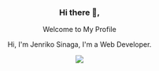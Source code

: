 <div align="center">
<h3>Hi there 👋,</h3>
<p>Welcome to My Profile</p>
<p>Hi, I'm Jenriko Sinaga, I'm a Web Developer.</p>

[![](https://img.shields.io/badge/-jen_sevendragon-black?logo=instagram&style=flat-square&logoColor=FF7F00)](https://instagram.com/jen_sevendragon)
</div>

<!-- #### Stats:   -->

<!-- ![Jenriko's GitHub stats](https://github-readme-stats.vercel.app/api?username=jenriko&show_icons=true&theme=radical) -->

<!-- status codes -->
<!-- <a align="center" href="#">
    <p align="center">
    <img src="https://github-readme-stats.vercel.app/api?username=jenriko&show_icons=true&theme=radical" alt="my github stats" width="420"/>&nbsp;<img src="https://github-readme-stats.vercel.app/api/top-langs/?username=jenriko&hide=css,tsql,blade,%20jupyter+notebook&langs_count=10&theme=radical&layout=compact" alt="languages" height="165">
    </p>
</a> -->
<!--
**jenriko/jenriko** is a ✨ _special_ ✨ repository because its `README.md` (this file) appears on your GitHub profile.

Here are some ideas to get you started:

- 🔭 I’m currently working on ...
- 🌱 I’m currently learning ...
- 👯 I’m looking to collaborate on ...
- 🤔 I’m looking for help with ...
- 💬 Ask me about ...
- 📫 How to reach me: ...
- 😄 Pronouns: ...
- ⚡ Fun fact: ...
-->
